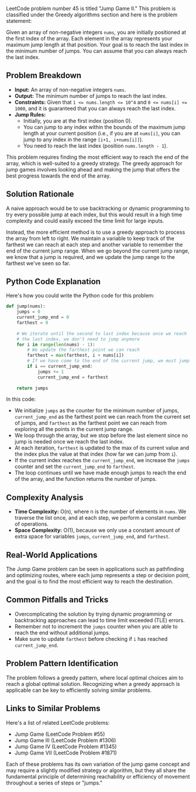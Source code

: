 LeetCode problem number 45 is titled "Jump Game II." This problem is classified under the Greedy algorithms section and here is the problem statement:

Given an array of non-negative integers `nums`, you are initially positioned at the first index of the array. Each element in the array represents your maximum jump length at that position. Your goal is to reach the last index in the minimum number of jumps. You can assume that you can always reach the last index.

## Problem Breakdown

- **Input:** An array of non-negative integers `nums`.
- **Output:** The minimum number of jumps to reach the last index.
- **Constraints:** Given that `1 <= nums.length <= 10^4` and `0 <= nums[i] <= 1000`, and it is guaranteed that you can always reach the last index.
- **Jump Rules:**
    - Initially, you are at the first index (position 0).
    - You can jump to any index within the bounds of the maximum jump length at your current position (i.e., if you are at `nums[i]`, you can jump to any index in the range `[i+1, i+nums[i]]`).
    - You need to reach the last index (position `nums.length - 1`).

This problem requires finding the most efficient way to reach the end of the array, which is well-suited to a greedy strategy. The greedy approach for jump games involves looking ahead and making the jump that offers the best progress towards the end of the array.

## Solution Rationale

A naive approach would be to use backtracking or dynamic programming to try every possible jump at each index, but this would result in a high time complexity and could easily exceed the time limit for large inputs.

Instead, the more efficient method is to use a greedy approach to process the array from left to right. We maintain a variable to keep track of the farthest we can reach at each step and another variable to remember the end of the current jump range. When we go beyond the current jump range, we know that a jump is required, and we update the jump range to the farthest we've seen so far.

## Python Code Explanation

Here's how you could write the Python code for this problem:

```python
def jump(nums):
    jumps = 0
    current_jump_end = 0
    farthest = 0
    
    # We iterate until the second to last index because once we reach
    # the last index, we don't need to jump anymore
    for i in range(len(nums) - 1):
        # We update the farthest point we can reach
        farthest = max(farthest, i + nums[i])
        # If we have come to the end of the current jump, we must jump again
        if i == current_jump_end:
            jumps += 1
            current_jump_end = farthest
            
    return jumps
```

In this code:

- We initialize `jumps` as the counter for the minimum number of jumps, `current_jump_end` as the farthest point we can reach from the current set of jumps, and `farthest` as the farthest point we can reach from exploring all the points in the current jump range.
- We loop through the array, but we stop before the last element since no jump is needed once we reach the last index.
- At each iteration, `farthest` is updated to the max of its current value and the index plus the value at that index (how far we can jump from `i`).
- If the current index reaches the `current_jump_end`, we increase the `jumps` counter and set the `current_jump_end` to `farthest`.
- The loop continues until we have made enough jumps to reach the end of the array, and the function returns the number of jumps.

## Complexity Analysis

- **Time Complexity:** O(n), where n is the number of elements in `nums`. We traverse the list once, and at each step, we perform a constant number of operations.
- **Space Complexity:** O(1), because we only use a constant amount of extra space for variables `jumps`, `current_jump_end`, and `farthest`.

## Real-World Applications

The Jump Game problem can be seen in applications such as pathfinding and optimizing routes, where each jump represents a step or decision point, and the goal is to find the most efficient way to reach the destination.

## Common Pitfalls and Tricks

- Overcomplicating the solution by trying dynamic programming or backtracking approaches can lead to time limit exceeded (TLE) errors.
- Remember not to increment the `jumps` counter when you are able to reach the end without additional jumps.
- Make sure to update `farthest` before checking if `i` has reached `current_jump_end`.

## Problem Pattern Identification

The problem follows a greedy pattern, where local optimal choices aim to reach a global optimal solution. Recognizing when a greedy approach is applicable can be key to efficiently solving similar problems.

## Links to Similar Problems

Here's a list of related LeetCode problems:

- Jump Game (LeetCode Problem #55)
- Jump Game III (LeetCode Problem #1306)
- Jump Game IV (LeetCode Problem #1345)
- Jump Game VII (LeetCode Problem #1871)

Each of these problems has its own variation of the jump game concept and may require a slightly modified strategy or algorithm, but they all share the fundamental principle of determining reachability or efficiency of movement throughout a series of steps or "jumps."
